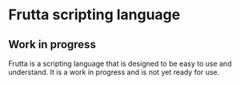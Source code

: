# Frutta scripting language

## Work in progress

Frutta is a scripting language that is designed to be easy to use and understand. It is a work in progress and is not yet ready for use.